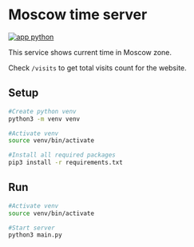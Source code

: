 # Moscow time server

[![app python](https://github.com/MasterLogick/S24-core-course-labs/actions/workflows/docker.yaml/badge.svg?branch=lab03)](https://github.com/MasterLogick/S24-core-course-labs/actions/workflows/docker.yaml)

This service shows current time in Moscow zone.

Check `/visits` to get total visits count for the website.

## Setup

```bash
#Create python venv
python3 -m venv venv

#Activate venv
source venv/bin/activate

#Install all required packages
pip3 install -r requirements.txt
```

## Run

```bash
#Activate venv
source venv/bin/activate

#Start server
python3 main.py
```
